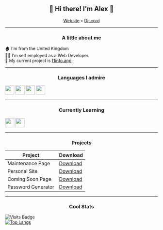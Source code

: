 <h2 align="center">👋 Hi there! I'm Alex 👋</h3>
<p align="center">
  <a href="https://developedbyalex.com">Website</a> •
  <a href="https://discord.gg/ZW4EFvkYnS">Discord</a>
</p>

---
<h3 align="center">A little about me</h3>

🏠 I'm from the United Kingdom <br/>
👨‍💻 I’m self employed as a Web Developer.<br/>
🌱 My current project is [f1info.app](https://f1info.app/).<br/>

---

<h3 align="center">Languages I admire</h3>

<code><img height="30" src="https://raw.githubusercontent.com/dereknguyen269/dereknguyen269/master/images/html.png"></code>
<code><img height="30" src="https://raw.githubusercontent.com/dereknguyen269/dereknguyen269/master/images/css3.png"></code>
<code><img height="30" src="https://raw.githubusercontent.com/dereknguyen269/dereknguyen269/master/images/js.png"></code>
<code><img height="30" src="https://raw.githubusercontent.com/dereknguyen269/dereknguyen269/master/images/mysql.svg"></code>

---

<h3 align="center">Currently Learning</h3>

<code><img height="30" src="https://raw.githubusercontent.com/dereknguyen269/dereknguyen269/master/images/reactjs.png"></code>
<code><img height="30" src="https://raw.githubusercontent.com/dereknguyen269/dereknguyen269/master/images/nodejs.png"></code>

---

<h3 align="center">Projects</h3>

| Project  | Download |
| ------------- | ------------- |
| Maintenance Page  | <a class="github-button" href="https://github.com/developedbyalex/MaintenancePage/archive/HEAD.zip" data-icon="octicon-download" aria-label="Download developedbyalex/passwordgenerator on GitHub">Download</a>  |
| Personal Site  | <a class="github-button" href="https://github.com/developedbyalex/PersonalSite/archive/HEAD.zip" data-icon="octicon-download" aria-label="Download developedbyalex/PersonalSite on GitHub">Download</a>|
| Coming Soon Page  | <a class="github-button" href="https://github.com/developedbyalex/ComingSoon/archive/HEAD.zip" data-icon="octicon-download" aria-label="Download developedbyalex/ComingSoon on GitHub">Download</a>  |
| Password Generator  | <a class="github-button" href="https://github.com/developedbyalex/PasswordGenerator/archive/HEAD.zip" data-icon="octicon-download" aria-label="Download developedbyalex/PasswordGenerator on GitHub">Download</a>  |
---

<h3 align="center">Cool Stats</h3>

![Visits Badge](https://badges.pufler.dev/visits/developedbyalex/developedbyalex)<br/>
[![Top Langs](https://github-readme-stats.vercel.app/api/top-langs/?username=developedbyalex&layout=compact&theme=radical)](https://github.com/anuraghazra/github-readme-stats)

